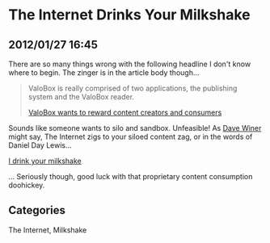 # The Internet Drinks Your Milkshake## 2012/01/27 16:45There are so many things wrong with the following headline I don't know where to begin. The zinger is in the article body though...> ValoBox is really comprised of two applications, the publishing system > and the ValoBox reader.>   > [ValoBox wants to reward content creators and consumers][1]Sounds like someone wants to silo and sandbox. Unfeasible! As [Dave Winer][2] might say, The Internet zigs to your siloed content zag, or in the words of Daniel Day Lewis...[I drink your milkshake](http://youtu.be/5nQ9YQt7N8s)... Seriously though, good luck with that proprietary content consumption doohickey.[1]: http://radar.oreilly.com/2012/01/valobox-wants-to-reward-conten.html[2]: http://scripting.com## CategoriesThe Internet, Milkshake